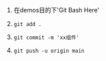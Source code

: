 1. 在demos目的下'Git Bash Here'

2. `git add .`

3. `git commit -m 'xx组件'`

4. `git push -u origin main`


